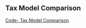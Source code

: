 ## Tax Model Comparison

[Code- Tax Model Comparison](https://github.com/shefers/Tax-model-Comparison/blob/main/Tax%20Model%20Comparison%20%20(1).ipynb)

